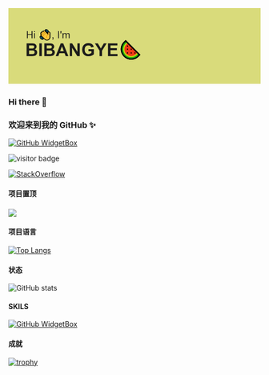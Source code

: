 

![下载](assets/下载.png)
### Hi there 👋
### 欢迎来到我的 GitHub ✨
[![GitHub WidgetBox](https://github-widgetbox.vercel.app/api/profile?username=BIBANGYE&theme=nautilus&data=followers,repositories,stars,commits)](https://github.com/Jurredr/github-widgetbox)

![visitor badge](https://visitor-badge.glitch.me/badge?page_id=BIBANGYE.visitor-badge&left_color=red&right_color=green)

[![StackOverflow](https://github-readme-stackoverflow.vercel.app/?userID=18323178&layout=compact&theme=light)](https://stackoverflow.com/users/18323178/bibangye)

#### 项目置顶

<!--
[![Readme Card](https://github-readme-stats.vercel.app/api/pin/?username=BIBANGYE&repo=WEBUSB)](https://github.com/BIBANGYE/WEBUSB)

[![Readme Card](https://github-readme-stats.vercel.app/api/pin/?username=BIBANGYE&repo=Git-Manual)](https://github.com/BIBANGYE/Git-Manual)
-->

<a href="https://github.com/BIBANGYE/WEBUSB">
  <img align="center" src="https://github-readme-stats.vercel.app/api/pin/?username=BIBANGYE&repo=WEBUSB" />
</a>

#### 项目语言

[![Top Langs](https://github-readme-stats.vercel.app/api/top-langs/?username=BIBANGYE&layout=compact)](https://github.com/BIBANGYE/BIBANGYE)


#### 状态

![GitHub stats](https://github-readme-stats.vercel.app/api?username=BIBANGYE&show_icons=true&theme=radical)


#### SKILS

[![GitHub WidgetBox](https://github-widgetbox.vercel.app/api/skills?languages=js,ts,java,php,python,html,css,c,cpp,csharp,swift,rust,ruby,kotlin,erlang,dart,go,scala,elm,bash,r,xml,json,yaml,postgresql,mysql,haskell,powershell,lua,visualbasic,x86,arm,groovy,perl,solidity,fortran,sass,graphql,clojure,clojurescript,markdown)](https://github.com/Jurredr/github-widgetbox)

#### 成就

[![trophy](https://github-profile-trophy.vercel.app/?username=BIBANGYE)](https://github.com/ryo-ma/github-profile-trophy)




